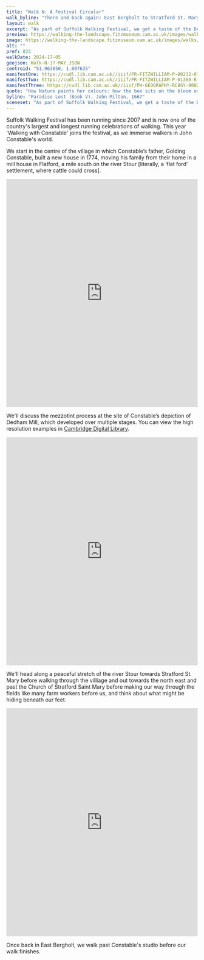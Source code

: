 ```yaml
---
title: "Walk N: A Festival Circular"
walk_byline: "There and back again: East Bergholt to Stratford St. Mary"
layout: walk
excerpt: "As part of Suffolk Walking Festival, we get a taste of the Dedham Vale"
preview: https://walking-the-landscape.fitzmuseum.cam.ac.uk/images/walks/PR-FITZWILLIAM-P-00232-01954-00001-A-000-00001_crop_preview.jpg
image: https://walking-the-landscape.fitzmuseum.cam.ac.uk/images/walks/PR-FITZWILLIAM-P-00232-01954-00001-A-000-00001_crop.jpg
alt: ""
pref: 833
walkDate: 2024-17-05
geojson: Walk-N-17-MAY.JSON
centroid: "51.963850, 1.007635"
manifestOne: https://cudl.lib.cam.ac.uk//iiif/PR-FITZWILLIAM-P-00232-01954-00002-B
manifestTwo: https://cudl.lib.cam.ac.uk//iiif/PR-FITZWILLIAM-P-01360-R
manifestThree: https://cudl.lib.cam.ac.uk//iiif/PH-GEOGRAPHY-RC8GY-00021
quote: "How Nature paints her colours: how the bee sits on the bloom extracting liquid sweets."
byline: "Paradise Lost (Book V), John Milton, 1667"
sceneset: "As part of Suffolk Walking Festival, we get a taste of the Dedham Vale"
---
```

Suffolk Walking Festival has been running since 2007 and is now one of the country's largest and longest running celebrations of walking. This year 'Walking with Constable' joins the festival, as we immerse walkers in John Constable's world. 

We start in the centre of the village in which Constable’s father, Golding Constable, built a new house in 1774, moving his family from their home in a mill house in Flatford, a mile south on the river Stour [literally, a ‘flat ford’ settlement, where cattle could cross].  

<iframe src="https://fitzmuseum.cam.ac.uk/uv.html#?manifest={{ page.manifestOne }}&c=0&m=0&cv=0&config=&locales=en-GB:English (GB),cy-GB:Cymraeg,fr-FR:Français (FR),pl-PL:Polski,sv-SE:Svenska&r=0" width="100%" height="600" allowfullscreen frameborder="0"></iframe>  

We'll discuss the mezzotint process at the site of Constable’s depiction of Dedham Mill, which developed over multiple stages. You can view the high resolution examples in [Cambridge Digital Library](https://cudl.lib.cam.ac.uk/collections/constable).  

<iframe src="https://fitzmuseum.cam.ac.uk/uv.html#?manifest={{ page.manifestTwo }}&c=0&m=0&cv=0&config=&locales=en-GB:English (GB),cy-GB:Cymraeg,fr-FR:Français (FR),pl-PL:Polski,sv-SE:Svenska&r=0" width="100%" height="600" allowfullscreen frameborder="0"></iframe>  

We'll head along a peaceful stretch of the river Stour towards Stratford St. Mary before walking through the villiage and out towards the north east and past the Church of Stratford Saint Mary before making our way through the fields like many farm workers before us, and think about what might be hiding beneath our feet.   

<iframe src="https://fitzmuseum.cam.ac.uk/uv.html#?manifest={{ page.manifestThree }}&c=0&m=0&cv=0&config=&locales=en-GB:English (GB),cy-GB:Cymraeg,fr-FR:Français (FR),pl-PL:Polski,sv-SE:Svenska&r=0" width="100%" height="600" allowfullscreen frameborder="0"></iframe>  

Once back in East Bergholt, we walk past Constable's studio before our walk finishes.  
